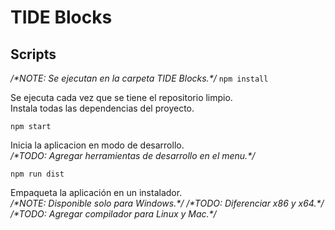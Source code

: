 <h1>TIDE Blocks</h1>
<h2>Scripts</h2>
<em>/*NOTE: Se ejecutan en la carpeta TIDE Blocks.*/</em>
<code>npm install</code>
<p>
Se ejecuta cada vez que se tiene el repositorio limpio.<br/>
Instala todas las dependencias del proyecto.
</p>
<code>npm start</code>
<p>
Inicia la aplicacion en modo de desarrollo.<br/>
<em>/*TODO: Agregar herramientas de desarrollo en el menu.*/</em>
</p>
<code>npm run dist</code>
<p>
Empaqueta la aplicación en un instalador.<br/>
<em>/*NOTE: Disponible solo para Windows.*/</em>
<em>/*TODO: Diferenciar x86 y x64.*/</em>
<em>/*TODO: Agregar compilador para Linux y Mac.*/</em>
</p>
